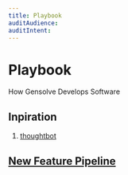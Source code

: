 ```yaml
---
title: Playbook
auditAudience:
auditIntent:
---
```


# Playbook

How Gensolve Develops Software

## Inpiration

1. [thoughtbot](https://thoughtbot.com/playbook)

## [New Feature Pipeline](./development-pipeline/)

